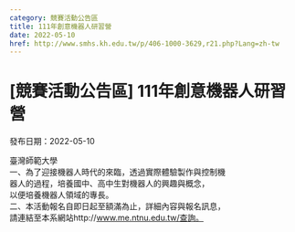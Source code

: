 ```yaml
---
category: 競賽活動公告區
title: 111年創意機器人研習營
date: 2022-05-10
href: http://www.smhs.kh.edu.tw/p/406-1000-3629,r21.php?Lang=zh-tw
---
```


# [競賽活動公告區] 111年創意機器人研習營

發布日期：2022-05-10

臺灣師範大學  
一、為了迎接機器人時代的來臨，透過實際體驗製作與控制機  
器人的過程，培養國中、高中生對機器人的興趣與概念，  
以便培養機器人領域的專長。  
二、本活動報名自即日起至額滿為止，詳細內容與報名訊息，  
請連結至本系網站http://www.me.ntnu.edu.tw/查詢。

